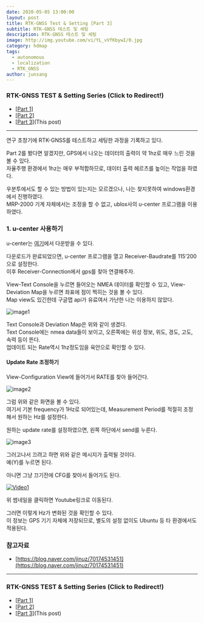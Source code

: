 ```yaml
---
date: 2020-05-05 13:00:00
layout: post
title: RTK-GNSS Test & Setting [Part 3]
subtitle: RTK-GNSS 테스트 및 세팅
description: RTK-GNSS 테스트 및 세팅
image: http://img.youtube.com/vi/YL_vVfKbywI/0.jpg
category: hdmap
tags:
  - autonomous
  - localization
  - RTK_GNSS
author: junsang
---
```

### RTK-GNSS TEST & Setting Series (Click to Redirect!)
  - [[Part 1]](https://dgist-artiv.github.io/hdmap/2020/04/30/RTK-test.html)
  - [[Part 2]](https://dgist-artiv.github.io/hdmap/2020/05/03/RTK-test-2.html)
  - [[Part 3]](https://dgist-artiv.github.io/hdmap/2020/05/05/RTK-test-3.html)(This post)
  
-----------------------------------------------------------------------------------------------


연구 초창기에 RTK-GNSS를 테스트하고 세팅한 과정을 기록하고 있다.  

Part 2를 봤다면 알겠지만, GPS에서 나오는 데이터의 출력이 약 1hz로 매우 느린 것을 볼 수 있다.  
자율주행 환경에서 1hz는 매우 부적합하므로, 데이터 출력 헤르츠를 높이는 작업을 하였다.

우분투에서도 할 수 있는 방법이 있는지는 모르겠으나, 나는 찾지못하여 windows환경에서 진행하였다.  
MRP-2000 기계 자체에서는 조정을 할 수 없고, ublox사의 u-center 프로그램을 이용하였다.

### 1. u-center 사용하기
u-center는 [여기](https://www.u-blox.com/en/product/u-center)에서 다운받을 수 있다.

다운로드가 완료되었으면, u-center 프로그램을 열고 Receiver-Baudrate를 115’200으로 설정한다.  
이후 Receiver-Connection에서 gps를 찾아 연결해주자.

View-Text Console을 누르면 들어오는 NMEA 데이터를 확인할 수 있고, View-Deviation Map을 누르면 좌표에 점이 찍히는 것을 볼 수 있다.  
Map view도 있긴한데 구글맵 api가 유료여서 가난한 나는 이용하지 않았다.

![image1](https://user-images.githubusercontent.com/50894726/103860649-56518e00-50ff-11eb-8a86-cf20c707e473.png)

Text Console과 Deviation Map은 위와 같이 생겼다.  
Text Console에는 nmea data들이 보이고, 오른쪽에는 위성 정보, 위도, 경도, 고도, 속력 등이 뜬다.  
업데이트 되는 Rate역시 1hz정도임을 육안으로 확인할 수 있다.

#### Update Rate 조정하기
View-Configuration View에 들어가서 RATE를 찾아 들어간다.

![image2](https://user-images.githubusercontent.com/50894726/103860613-46d24500-50ff-11eb-9a80-86ca25d7cf3c.png)

그럼 위와 같은 화면을 볼 수 있다.  
여기서 기본 frequency가 1Hz로 되어있는데, Measurement Period를 적절히 조정해서 원하는 Hz를 설정한다.

원하는 update rate를 설정하였으면, 왼쪽 하단에서 send를 누른다.

![image3](https://user-images.githubusercontent.com/50894726/103860616-476adb80-50ff-11eb-9567-1c4ad10b9985.png)

그러고나서 끄려고 하면 위와 같은 메시지가 출력될 것이다.  
예(Y)를 누르면 된다.

아니면 그냥 끄기전에 CFG를 찾아서 들어가도 된다.

[![Video1](http://img.youtube.com/vi/YL_vVfKbywI/0.jpg)](https://youtu.be/YL_vVfKbywI)

위 썸네일을 클릭하면 Youtube링크로 이동된다.

그러면 이렇게 Hz가 변화된 것을 확인할 수 있다.  
이 정보는 GPS 기기 자체에 저장되므로, 별도의 설정 없이도 Ubuntu 등 타 환경에서도 적용된다.


### 참고자료

- [https://blog.naver.com/jinuz/70174531451](https://blog.naver.com/jinuz/70174531451)

-----------------------------------------------------------------------------------------------
### RTK-GNSS TEST & Setting Series (Click to Redirect!)
  - [[Part 1]](https://dgist-artiv.github.io/hdmap/2020/04/30/RTK-test.html)
  - [[Part 2]](https://dgist-artiv.github.io/hdmap/2020/05/03/RTK-test-2.html)
  - [[Part 3]](https://dgist-artiv.github.io/hdmap/2020/05/05/RTK-test-3.html)(This post)
